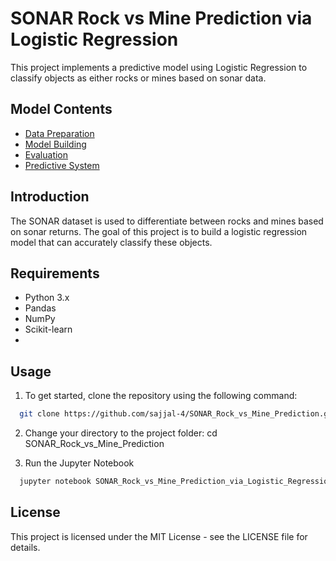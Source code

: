 # SONAR Rock vs Mine Prediction via Logistic Regression
This project implements a predictive model using Logistic Regression to classify objects as either rocks or mines based on sonar data.

## Model Contents
- [Data Preparation](#data-preparation)
- [Model Building](#model-building)
- [Evaluation](#evaluation)
- [Predictive System](#predictive-system)

## Introduction
The SONAR dataset is used to differentiate between rocks and mines based on sonar returns. The goal of this project is to build a logistic regression model that can accurately classify these objects.

## Requirements
- Python 3.x
- Pandas
- NumPy
- Scikit-learn
- 
## Usage
1. To get started, clone the repository using the following command:

```bash
  git clone https://github.com/sajjal-4/SONAR_Rock_vs_Mine_Prediction.git
 ```
2. Change your directory to the project folder:
   cd SONAR_Rock_vs_Mine_Prediction

3. Run the Jupyter Notebook
```bash
  jupyter notebook SONAR_Rock_vs_Mine_Prediction_via_Logistic_Regression.ipynb
 ```
## License
This project is licensed under the MIT License - see the LICENSE file for details.
